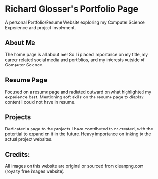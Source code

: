 # Richard Glosser's Portfolio Page
A personal Portfolio/Resume Website exploring my Computer Science Experience and project involvment.

## About Me
The home page is all about me! So I i placed importance on my title, my career related social media and portfolios, and my interests outside of Computer Science.

## Resume Page
Focused on a resume page and radiated outward on what highlighted my experience best. Mentioning soft skills on the resume page to display content I could not have in resume.

## Projects
Dedicated a page to the projects I have contributed to or created, with the potential to expand on it in the future. Heavy importance on linking to the actual project websites.



## Credits:
All images on this website are original or sourced from cleanpng.com (royalty free images website).
